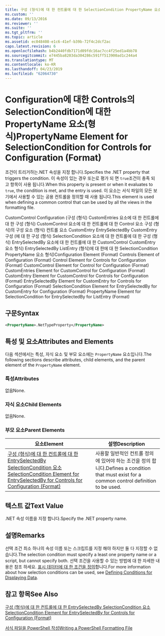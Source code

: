 ```yaml
---
title: 구성 (형식)에 대 한 컨트롤에 대 한 SelectionCondition PropertyName 요소 | Microsoft Docs
ms.custom: ''
ms.date: 09/13/2016
ms.reviewer: ''
ms.suite: ''
ms.tgt_pltfrm: ''
ms.topic: article
ms.assetid: ec048408-e1c6-41ef-b39b-72f4c2dcf2ac
caps.latest.revision: 6
ms.openlocfilehash: b4b2440fdb7171d09fdc16ac7cc4f25ed1a4bb78
ms.sourcegitcommit: e7445ba8203da304286c591ff513900ad1c244a4
ms.translationtype: MT
ms.contentlocale: ko-KR
ms.lasthandoff: 04/23/2019
ms.locfileid: "62064730"
---
```

# <a name="propertyname-element-for-selectioncondition-for-controls-for-configuration-format"></a><span data-ttu-id="11bc2-102">Configuration에 대한 Controls의 SelectionCondition에 대한 PropertyName 요소(형식)</span><span class="sxs-lookup"><span data-stu-id="11bc2-102">PropertyName Element for SelectionCondition for Controls for Configuration (Format)</span></span>

<span data-ttu-id="11bc2-103">조건이 트리거하는.NET 속성을 지정 합니다.</span><span class="sxs-lookup"><span data-stu-id="11bc2-103">Specifies the .NET property that triggers the condition.</span></span> <span data-ttu-id="11bc2-104">이 속성이 있는 경우 또는로 평가 되 면 `true`조건이 충족 되 고 항목이 사용 됩니다.</span><span class="sxs-lookup"><span data-stu-id="11bc2-104">When this property is present or when it evaluates to `true`, the condition is met, and the entry is used.</span></span> <span data-ttu-id="11bc2-105">이 요소는 서식 파일의 모든 보기에서 사용할 수 있는 공용 컨트롤을 정의할 때 사용 됩니다.</span><span class="sxs-lookup"><span data-stu-id="11bc2-105">This element is used when defining a common control that can be used by all the views in the formatting file.</span></span>

<span data-ttu-id="11bc2-106">CustomControl Configuration (구성 (형식) CustomEntries 요소에 대 한 컨트롤에 대 한 구성 (형식) CustomControl 요소에 대 한 컨트롤에 대 한 Control 요소 구성 (형식)의 구성 요소 (형식) 컨트롤 요소 CustomEntry EntrySelectedBy CustomEntry 구성 (에 대 한 구성 (형식) SelectionCondition 요소에 대 한 컨트롤에 대 한 구성 (형식) EntrySelectedBy 요소에 대 한 컨트롤에 대 한 CustomControl CustomEntry 요소 형식) EntrySelectedBy ListEntry (형식)에 대 한에 대 한 SelectionCondition PropertyName 요소 형식)</span><span class="sxs-lookup"><span data-stu-id="11bc2-106">Configuration Element (Format) Controls Element of Configuration (Format) Control Element for Controls for Configuration (Format) CustomControl Element for Control for Configuration (Format) CustomEntries Element for CustomControl for Configuration (Format) CustomEntry Element for CustomControl for Controls for Configuration (Format) EntrySelectedBy Element for CustomEntry for Controls for Configuration (Format) SelectionCondition Element for EntrySelectedBy for CustomEntry for Configuration (Format) PropertyName Element for SelectionCondition for EntrySelectedBy for ListEntry (Format)</span></span>

## <a name="syntax"></a><span data-ttu-id="11bc2-107">구문</span><span class="sxs-lookup"><span data-stu-id="11bc2-107">Syntax</span></span>

```xml
<PropertyName>.NetTypeProperty</PropertyName>
```

## <a name="attributes-and-elements"></a><span data-ttu-id="11bc2-108">특성 및 요소</span><span class="sxs-lookup"><span data-stu-id="11bc2-108">Attributes and Elements</span></span>

<span data-ttu-id="11bc2-109">다음 섹션에서는 특성, 자식 요소 및 부모 요소에는 `PropertyName` 요소입니다.</span><span class="sxs-lookup"><span data-stu-id="11bc2-109">The following sections describe attributes, child elements, and the parent element of the `PropertyName` element.</span></span>

### <a name="attributes"></a><span data-ttu-id="11bc2-110">특성</span><span class="sxs-lookup"><span data-stu-id="11bc2-110">Attributes</span></span>

<span data-ttu-id="11bc2-111">없음</span><span class="sxs-lookup"><span data-stu-id="11bc2-111">None.</span></span>

### <a name="child-elements"></a><span data-ttu-id="11bc2-112">자식 요소</span><span class="sxs-lookup"><span data-stu-id="11bc2-112">Child Elements</span></span>

<span data-ttu-id="11bc2-113">없음</span><span class="sxs-lookup"><span data-stu-id="11bc2-113">None.</span></span>

### <a name="parent-elements"></a><span data-ttu-id="11bc2-114">부모 요소</span><span class="sxs-lookup"><span data-stu-id="11bc2-114">Parent Elements</span></span>

|<span data-ttu-id="11bc2-115">요소</span><span class="sxs-lookup"><span data-stu-id="11bc2-115">Element</span></span>|<span data-ttu-id="11bc2-116">설명</span><span class="sxs-lookup"><span data-stu-id="11bc2-116">Description</span></span>|
|-------------|-----------------|
|[<span data-ttu-id="11bc2-117">구성 (형식)에 대 한 컨트롤에 대 한 EntrySelectedBy SelectionCondition 요소</span><span class="sxs-lookup"><span data-stu-id="11bc2-117">SelectionCondition Element for EntrySelectedBy for Controls for Configuration (Format)</span></span>](./selectioncondition-element-for-entryselectedby-for-controls-for-configuration-format.md)|<span data-ttu-id="11bc2-118">사용할 일반적인 컨트롤 정의에 있어야 하는 조건을 정의 합니다.</span><span class="sxs-lookup"><span data-stu-id="11bc2-118">Defines a condition that must exist for a common control definition to be used.</span></span>|

## <a name="text-value"></a><span data-ttu-id="11bc2-119">텍스트 값</span><span class="sxs-lookup"><span data-stu-id="11bc2-119">Text Value</span></span>

<span data-ttu-id="11bc2-120">.NET 속성 이름을 지정 합니다.</span><span class="sxs-lookup"><span data-stu-id="11bc2-120">Specify the .NET property name.</span></span>

## <a name="remarks"></a><span data-ttu-id="11bc2-121">설명</span><span class="sxs-lookup"><span data-stu-id="11bc2-121">Remarks</span></span>

<span data-ttu-id="11bc2-122">선택 조건 최소 하나의 속성 이름 또는 스크립트를 지정 해야 하지만 둘 다 지정할 수 없습니다.</span><span class="sxs-lookup"><span data-stu-id="11bc2-122">The selection condition must specify a least one property name or a script, but cannot specify both.</span></span> <span data-ttu-id="11bc2-123">선택 조건을 사용할 수 있는 방법에 대 한 자세한 내용은 참조 하세요. [표시 데이터에 대 한 조건을 정의](./defining-conditions-for-displaying-data.md)합니다.</span><span class="sxs-lookup"><span data-stu-id="11bc2-123">For more information about how selection conditions can be used, see [Defining Conditions for Displaying Data](./defining-conditions-for-displaying-data.md).</span></span>

## <a name="see-also"></a><span data-ttu-id="11bc2-124">참고 항목</span><span class="sxs-lookup"><span data-stu-id="11bc2-124">See Also</span></span>

[<span data-ttu-id="11bc2-125">구성 (형식)에 대 한 컨트롤에 대 한 EntrySelectedBy SelectionCondition 요소</span><span class="sxs-lookup"><span data-stu-id="11bc2-125">SelectionCondition Element for EntrySelectedBy for Controls for Configuration (Format)</span></span>](./selectioncondition-element-for-entryselectedby-for-controls-for-configuration-format.md)

[<span data-ttu-id="11bc2-126">서식 파일을 PowerShell 작성</span><span class="sxs-lookup"><span data-stu-id="11bc2-126">Writing a PowerShell Formatting File</span></span>](./writing-a-powershell-formatting-file.md)
